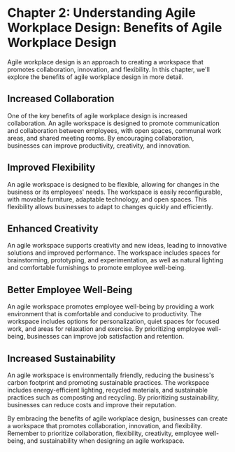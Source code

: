 Chapter 2: Understanding Agile Workplace Design: Benefits of Agile Workplace Design
===================================================================================

Agile workplace design is an approach to creating a workspace that promotes collaboration, innovation, and flexibility. In this chapter, we'll explore the benefits of agile workplace design in more detail.

Increased Collaboration
-----------------------

One of the key benefits of agile workplace design is increased collaboration. An agile workspace is designed to promote communication and collaboration between employees, with open spaces, communal work areas, and shared meeting rooms. By encouraging collaboration, businesses can improve productivity, creativity, and innovation.

Improved Flexibility
--------------------

An agile workspace is designed to be flexible, allowing for changes in the business or its employees' needs. The workspace is easily reconfigurable, with movable furniture, adaptable technology, and open spaces. This flexibility allows businesses to adapt to changes quickly and efficiently.

Enhanced Creativity
-------------------

An agile workspace supports creativity and new ideas, leading to innovative solutions and improved performance. The workspace includes spaces for brainstorming, prototyping, and experimentation, as well as natural lighting and comfortable furnishings to promote employee well-being.

Better Employee Well-Being
--------------------------

An agile workspace promotes employee well-being by providing a work environment that is comfortable and conducive to productivity. The workspace includes options for personalization, quiet spaces for focused work, and areas for relaxation and exercise. By prioritizing employee well-being, businesses can improve job satisfaction and retention.

Increased Sustainability
------------------------

An agile workspace is environmentally friendly, reducing the business's carbon footprint and promoting sustainable practices. The workspace includes energy-efficient lighting, recycled materials, and sustainable practices such as composting and recycling. By prioritizing sustainability, businesses can reduce costs and improve their reputation.

By embracing the benefits of agile workplace design, businesses can create a workspace that promotes collaboration, innovation, and flexibility. Remember to prioritize collaboration, flexibility, creativity, employee well-being, and sustainability when designing an agile workspace.

